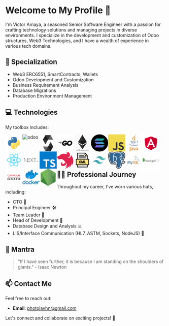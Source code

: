 # Welcome to My Profile 👋

I'm Victor Amaya, a seasoned Senior Software Engineer with a passion for crafting technology solutions and managing projects in diverse environments. I specialize in the development and customization of Odoo structures, Web3 Technologies, and I have a wealth of experience in various tech domains.

## 🚀 Specialization

- Web3 ERC6551, SmartContracts, Wallets 
- Odoo Development and Customization
- Business Requirement Analysis
- Database Migrations
- Production Environment Management

## 💻 Technologies

My toolbox includes:

<img align="left" alt="Python" width="54px" src="https://github.com/github/explore/blob/main/topics/python/python.png" />
<img align="left" alt="odoo" width="54px" src="https://cdn4.iconfinder.com/data/icons/logos-3/640/odoo_logo_rgb-1024.png" />
<img align="left" alt="Solidity" width="54px" src="https://github.com/github/explore/blob/main/topics/solidity/solidity.png" />
<img align="left" alt="Solidity" width="54px" src="https://github.com/github/explore/blob/main/topics/go/go.png" />
<img align="left" alt="ETH" width="54px" src="https://github.com/github/explore/blob/main/topics/ethereum/ethereum.png" />
<img align="left" alt="solana" width="54px" src="https://github.com/github/explore/blob/main/topics/solana/solana.png" />
<img align="left" alt="JS" width="54px" src="https://github.com/github/explore/blob/main/topics/javascript/javascript.png" />
<img align="left" alt="Java" width="54px" src="https://github.com/github/explore/blob/main/topics/java/java.png" />
<img align="left" alt="Angular" width="54px" src="https://github.com/github/explore/blob/main/topics/angular/angular.png" />
<img align="left" alt="React" width="54px" src="https://github.com/github/explore/blob/main/topics/react/react.png" />
<img align="left" alt="NextJS" width="54px" src="https://github.com/github/explore/blob/main/topics/nextjs/nextjs.png" />
<img align="left" alt="Typescript" width="54px" src="https://github.com/github/explore/blob/main/topics/typescript/typescript.png" />
<img align="left" alt="NestJS" width="54px" src="https://github.com/github/explore/blob/main/topics/nestjs/nestjs.png" />
<img align="left" alt="XML" width="54px" src="https://github.com/github/explore/blob/main/topics/xml/xml.png" />
<img align="left" alt="tailwind" width="54px" src="https://github.com/github/explore/blob/main/topics/tailwind/tailwind.png" />
<img align="left" alt="postgresql" width="54px" src="https://github.com/github/explore/blob/main/topics/postgresql/postgresql.png" />
<img align="left" alt="mysql" width="54px" src="https://github.com/github/explore/blob/main/topics/mysql/mysql.png" />
<img align="left" alt="mongodb" width="54px" src="https://github.com/github/explore/blob/main/topics/mongodb/mongodb.png" />
<img align="left" alt="oracle" width="54px" src="https://github.com/github/explore/blob/main/topics/oracle-database/oracle-database.png" />
<img align="left" alt="docker" width="54px" src="https://github.com/github/explore/blob/main/topics/docker/docker.png" />
<img align="left" alt="nodejs" width="54px" src="https://github.com/github/explore/blob/main/topics/nodejs/nodejs.png" />
<br>
<br>
<br>
<br>
<br>

## 👨‍💼 Professional Journey

Throughout my career, I've worn various hats, including:

- CTO 🥇
- Principal Engineer 🛠️
- Team Leader 🚀
- Head of Development 💼
- Database Design and Analysis 📊
- LIS/Interface Communication (HL7, ASTM, Sockets, NodeJS) 📡

## 🌟 Mantra

> "If I have seen further, it is because I am standing on the shoulders of giants." - Isaac Newton

## 📫 Contact Me

Feel free to reach out:

- **Email**: [photojavhn@gmail.com](mailto:photojavhn@gmail.com)

Let's connect and collaborate on exciting projects! 🚀
